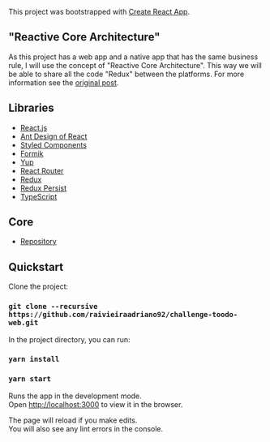 This project was bootstrapped with [Create React App](https://github.com/facebook/create-react-app).

## "Reactive Core Architecture"

As this project has a web app and a native app that has the same business rule, I will use the concept of "Reactive Core Architecture". This way we will be able to share all the code "Redux" between the platforms. For more information see the [original post](https://medium.com/kuralabs-engineering/reactive-core-architecture-for-react-native-and-react-applications-d590daf4ef8a).

## Libraries

- [React.js](https://reactjs.org)
- [Ant Design of React](https://ant.design/docs/react/introduce)
- [Styled Components](https://www.styled-components.com/)
- [Formik](https://jaredpalmer.com/formik/)
- [Yup](https://github.com/jquense/yup)
- [React Router](https://reacttraining.com/react-router/web/guides/quick-start)
- [Redux](https://redux.js.org/)
- [Redux Persist](https://github.com/rt2zz/redux-persist)
- [TypeScript](https://www.typescriptlang.org/)

## Core

- [Repository](https://github.com/raivieiraadriano92/challenge-toodo-core)

## Quickstart

Clone the project:

### `git clone --recursive https://github.com/raivieiraadriano92/challenge-toodo-web.git`

In the project directory, you can run:

### `yarn install`

### `yarn start`

Runs the app in the development mode.<br>
Open [http://localhost:3000](http://localhost:3000) to view it in the browser.

The page will reload if you make edits.<br>
You will also see any lint errors in the console.

